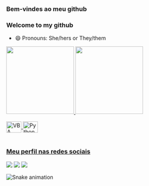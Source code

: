 ### Bem-vindes ao meu github
### Welcome to my github
- 😄 Pronouns: She/hers or They/them

 <div>
  <a href="https://github.com/Float-in-tec">
  <img height="180em" src="https://github-readme-stats.vercel.app/api?username=Float-in-tec&show_icons=true&theme=tokyonight&include_all_commits=true&count_private=true"/>
  <img height="180em" src="https://github-readme-stats.vercel.app/api/top-langs/?username=Float-in-tec&layout=compact&langs_count=6&theme=tokyonight"/>
</div>
<div style="display: inline_block"><br>
  <img align="center" alt="VBA" height="30" width="40" src="https://styles.redditmedia.com/t5_2rnlw/styles/communityIcon_z3kwah4z27c71.png?width=256&s=5bac38c05ef99a5cfe910cd79d94b0e9dbe15e6d">
  <img align="center" alt="Python" height="30" width="40" src="https://cdn.jsdelivr.net/gh/devicons/devicon/icons/python/python-original-wordmark.svg">
</div>
 
          
 <br>
 
  ### Meu perfil nas redes sociais
 
<div> 
  <a href="discordapp.com/users/514897308010414125" target="_blank"><img src="https://img.shields.io/badge/Discord-7289DA?style=for-the-badge&logo=discord&logoColor=white" target="_blank"></a> 
  <a href = "mailto:fhcampos08@gmail.com"><img src="https://img.shields.io/badge/-Gmail-%23333?style=for-the-badge&logo=gmail&logoColor=white" target="_blank"></a>
  <a href="https://www.linkedin.com/in/flotin-yara-campos-7a141a76/" target="_blank"><img src="https://img.shields.io/badge/-LinkedIn-%230077B5?style=for-the-badge&logo=linkedin&logoColor=white" target="_blank"></a> 
 
  ![Snake animation](https://github.com/Float-in-tec/Float-in-tec/blob/output/github-contribution-grid-snake.svg)

</div>


